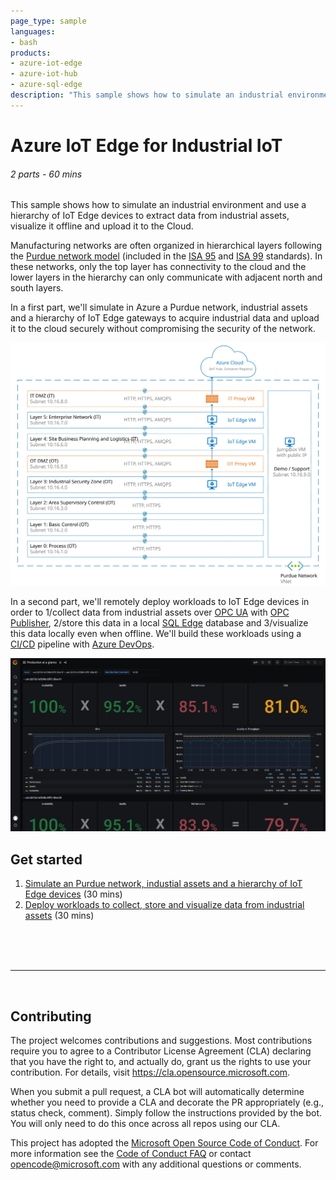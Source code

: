 ```yaml
---
page_type: sample
languages:
- bash
products:
- azure-iot-edge
- azure-iot-hub
- azure-sql-edge
description: "This sample shows how to simulate an industrial environment and use a hierarchy of IoT Edge devices to extract data from industrial assets, visualize it offline and upload it to the Cloud."
---
```


# Azure IoT Edge for Industrial IoT
###### 2 parts - 60 mins

This sample shows how to simulate an industrial environment and use a hierarchy of IoT Edge devices to extract data from industrial assets, visualize it offline and upload it to the Cloud.

Manufacturing networks are often organized in hierarchical layers following the [Purdue network model](https://en.wikipedia.org/wiki/Purdue_Enterprise_Reference_Architecture) (included in the [ISA 95](https://en.wikipedia.org/wiki/ANSI/ISA-95) and [ISA 99](https://www.isa.org/standards-and-publications/isa-standards/isa-standards-committees/isa99) standards). In these networks, only the top layer has connectivity to the cloud and the lower layers in the hierarchy can only communicate with adjacent north and south layers.

In a first part, we'll simulate in Azure a Purdue network, industrial assets and a hierarchy of IoT Edge gateways to acquire industrial data and upload it to the cloud securely without compromising the security of the network.

![Simulated Purdue Network with a hierarchy of IoT Edge devices](assets/SimulatedPurdueNetwork.svg)

In a second part, we'll remotely deploy workloads to IoT Edge devices in order to 1/collect data from industrial assets over [OPC UA](https://opcfoundation.org/about/opc-technologies/opc-ua/) with [OPC Publisher](https://azuremarketplace.microsoft.com/marketplace/apps/microsoft_iot.iotedge-opc-publisher?tab=Overview), 2/store this data in a local [SQL Edge](https://azure.microsoft.com/services/sql-edge/) database and 3/visualize this data locally even when offline. We'll build these workloads using a [CI/CD](https://wikipedia.org/wiki/CI/CD) pipeline with [Azure DevOps](https://azure.microsoft.com/services/devops/).

![Offline dashboard to monitor IIOT assets](assets/ProductionAtAGlance.png)

## Get started
1. [Simulate an Purdue network, industial assets and a hierarchy of IoT Edge devices](1-SimulatePurdueNetwork.md) (30 mins)
2. [Deploy workloads to collect, store and visualize data from industrial assets](2-DeployOfflineDashboard.md) (30 mins)
<br>
<br>
<br>

---

<br>

## Contributing

The project welcomes contributions and suggestions.  Most contributions require you to agree to a
Contributor License Agreement (CLA) declaring that you have the right to, and actually do, grant us
the rights to use your contribution. For details, visit https://cla.opensource.microsoft.com.

When you submit a pull request, a CLA bot will automatically determine whether you need to provide
a CLA and decorate the PR appropriately (e.g., status check, comment). Simply follow the instructions
provided by the bot. You will only need to do this once across all repos using our CLA.

This project has adopted the [Microsoft Open Source Code of Conduct](https://opensource.microsoft.com/codeofconduct/).
For more information see the [Code of Conduct FAQ](https://opensource.microsoft.com/codeofconduct/faq/) or
contact [opencode@microsoft.com](mailto:opencode@microsoft.com) with any additional questions or comments.
